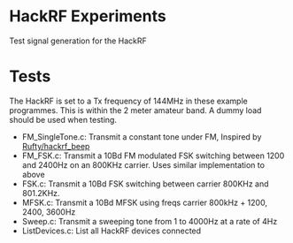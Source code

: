 # HackRF Experiments
Test signal generation for the HackRF

# Tests
The HackRF is set to a Tx frequency of 144MHz in these example programmes. This
is within the 2 meter amateur band. A dummy load should be used when testing.
- FM\_SingleTone.c: Transmit a constant tone under FM, Inspired by [Rufty/hackrf_beep](https://github.com/rufty/hackrf_beep)
- FM\_FSK.c: Transmit a 10Bd FM modulated FSK switching between 1200 and 2400Hz on an 800KHz carrier. Uses similar implementation to above
- FSK.c: Transmit a 10Bd FSK switching between carrier 800KHz and 801.2KHz.
- MFSK.c: Transmit a 10Bd MFSK using freqs carrier 800kHz + 1200, 2400, 3600Hz
- Sweep.c: Transmit a sweeping tone from 1 to 4000Hz at a rate of 4Hz
- ListDevices.c: List all HackRF devices connected
